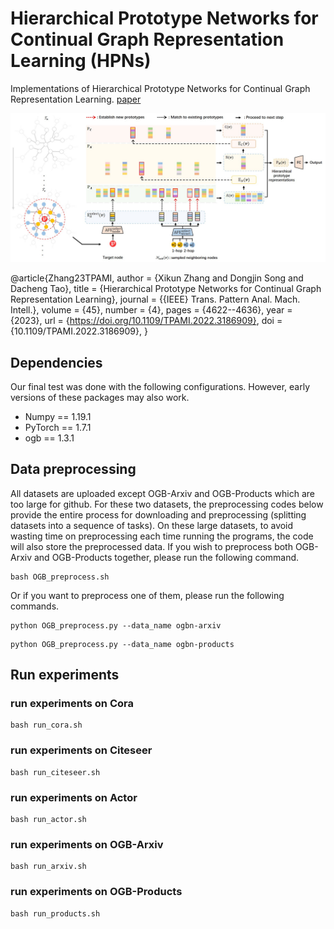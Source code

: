 # Hierarchical Prototype Networks for Continual Graph Representation Learning (HPNs)

Implementations of Hierarchical Prototype Networks for Continual Graph Representation Learning. [paper](https://doi.org/10.1109/TPAMI.2022.3186909)


<div align="center">
    <img src="resources/pipeline.jpg">
</div>



@article{Zhang23TPAMI,
  author       = {Xikun Zhang and Dongjin Song and Dacheng Tao},
  title        = {Hierarchical Prototype Networks for Continual Graph Representation Learning},
  journal      = {{IEEE} Trans. Pattern Anal. Mach. Intell.},
  volume       = {45},
  number       = {4},
  pages        = {4622--4636},
  year         = {2023},
  url          = {https://doi.org/10.1109/TPAMI.2022.3186909},
  doi          = {10.1109/TPAMI.2022.3186909},
}


## Dependencies
Our final test was done with the following configurations. However, early versions of these packages may also work.

* Numpy == 1.19.1
* PyTorch == 1.7.1
* ogb == 1.3.1
 
## Data preprocessing
All datasets are uploaded except OGB-Arxiv and OGB-Products which are too large for github. For these two datasets, the preprocessing codes below provide the entire process for downloading and preprocessing (splitting datasets into a sequence of tasks).
On these large datasets, to avoid wasting time on preprocessing each time running the programs, the code will also store the preprocessed data. 
If you wish to preprocess both OGB-Arxiv and OGB-Products together, please run the following command.
``` shell
bash OGB_preprocess.sh
```
Or if you want to preprocess one of them, please run the following commands.
``` shell
python OGB_preprocess.py --data_name ogbn-arxiv
```
``` shell
python OGB_preprocess.py --data_name ogbn-products
```
## Run experiments

### run experiments on Cora
``` shell
bash run_cora.sh
```
### run experiments on Citeseer
``` shell
bash run_citeseer.sh
```
### run experiments on Actor
``` shell
bash run_actor.sh
```
### run experiments on OGB-Arxiv
``` shell
bash run_arxiv.sh
```
### run experiments on OGB-Products
``` shell
bash run_products.sh
```


